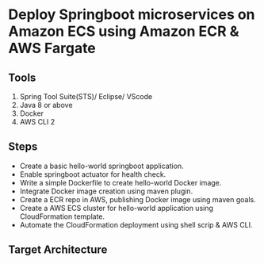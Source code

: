 # Deploy Springboot microservices on Amazon ECS using Amazon ECR & AWS Fargate


## Tools
1. Spring Tool Suite(STS)/ Eclipse/ VScode
2. Java 8 or above
3. Docker
4. AWS CLI 2

## Steps 
- Create a basic hello-world springboot application.
- Enable springboot actuator for health check.
- Write a simple Dockerfile to create hello-world Docker image.
- Integrate Docker image creation using maven plugin.
- Create a ECR repo in AWS, publishing Docker image using maven goals.
- Create a AWS ECS cluster for hello-world application using CloudFormation template.
- Automate the CloudFormation deployment using shell scrip & AWS CLI.

## Target Architecture


